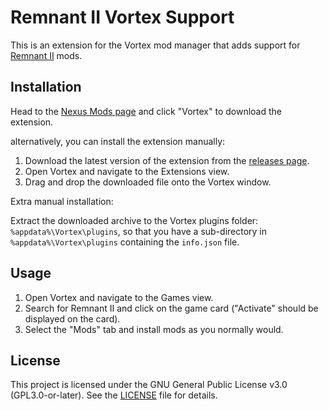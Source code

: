 # Remnant II Vortex Support

This is an extension for the Vortex mod manager that adds support for [Remnant II](https://www.nexusmods.com/remnant2) mods.

## Installation

Head to the [Nexus Mods page](https://www.nexusmods.com/site/mods/645) and click "Vortex" to download the extension.

alternatively, you can install the extension manually:

1. Download the latest version of the extension from the [releases page](https://github.com/TMUniversal/remnant2-vortex-support/releases).
2. Open Vortex and navigate to the Extensions view.
3. Drag and drop the downloaded file onto the Vortex window.

Extra manual installation:

Extract the downloaded archive to the Vortex plugins folder: `%appdata%\Vortex\plugins`,
so that you have a sub-directory in `%appdata%\Vortex\plugins` containing the `info.json` file.

## Usage

1. Open Vortex and navigate to the Games view.
2. Search for Remnant II and click on the game card ("Activate" should be displayed on the card).
3. Select the "Mods" tab and install mods as you normally would.

## License

This project is licensed under the GNU General Public License v3.0 (GPL3.0-or-later).
See the [LICENSE](LICENSE.txt) file for details.
